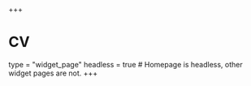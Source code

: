 +++
# CV
type = "widget_page"
headless = true  # Homepage is headless, other widget pages are not.
+++
